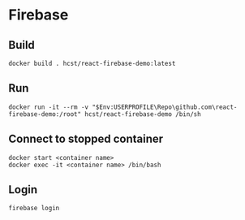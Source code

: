 # Firebase

## Build

```
docker build . hcst/react-firebase-demo:latest
```

## Run

```
docker run -it --rm -v "$Env:USERPROFILE\Repo\github.com\react-firebase-demo:/root" hcst/react-firebase-demo /bin/sh
```

## Connect to stopped container

```
docker start <container name>
docker exec -it <container name> /bin/bash
```

## Login

```
firebase login
```